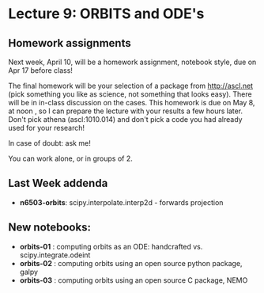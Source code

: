 Lecture 9: ORBITS and ODE's
===========================

## Homework assignments

Next week, April 10, will be a homework assignment, notebook style, due on Apr 17 before class!

The final homework will be your selection of a package from http://ascl.net (pick something you like as science, not
something that looks easy).  There will be in in-class discussion on the cases. This homework is due on May 8,
at noon , so I can prepare the lecture with your results a few hours later.
Don't pick athena (ascl:1010.014) and don't pick a code you had already used for your research!

In case of doubt: ask me!

You can work alone, or in groups of 2.

## Last Week addenda

* **n6503-orbits**: scipy.interpolate.interp2d - forwards projection


## New notebooks:

* **orbits-01** : computing orbits as an ODE: handcrafted vs. scipy.integrate.odeint
* **orbits-02** : computing orbits using an open source python package, galpy
* **orbits-03** : computing orbits using an open source C package, NEMO
